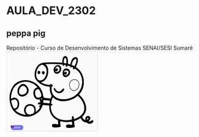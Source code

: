 # AULA_DEV_2302
## peppa pig
Repositório - Curso de Desenvolvimento de Sistemas SENAI/SESI Sumaré
![This is an image](imagem.png)
